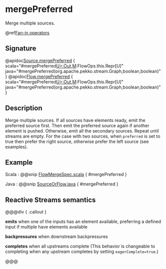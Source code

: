 # mergePreferred

Merge multiple sources.

@ref[Fan-in operators](../index.md#fan-in-operators)

## Signature

@apidoc[Source.mergePreferred](Source) { scala="#mergePreferred[U&gt;:Out,M](that:org.apache.pekko.stream.Graph[org.apache.pekko.stream.SourceShape[U],M],preferred:Boolean,eagerComplete:Boolean):FlowOps.this.Repr[U]" java="#mergePreferred(org.apache.pekko.stream.Graph,boolean,boolean)" }
@apidoc[Flow.mergePreferred](Flow) { scala="#mergePreferred[U&gt;:Out,M](that:org.apache.pekko.stream.Graph[org.apache.pekko.stream.SourceShape[U],M],preferred:Boolean,eagerComplete:Boolean):FlowOps.this.Repr[U]" java="#mergePreferred(org.apache.pekko.stream.Graph,boolean,boolean)" }

## Description

Merge multiple sources. If all sources have elements ready, emit the preferred source first. Then emit the
preferred source again if another element is pushed. Otherwise, emit all the secondary sources. Repeat until streams
are empty. For the case with two sources, when `preferred` is set to true then prefer the right source, otherwise 
prefer the left source (see examples).

## Example
Scala
:   @@snip [FlowMergeSpec.scala](/akka-stream-tests/src/test/scala/org/apache/pekko/stream/scaladsl/FlowMergeSpec.scala) { #mergePreferred }

Java
:   @@snip [SourceOrFlow.java](/akka-docs/src/test/java/jdocs/stream/operators/SourceOrFlow.java) { #mergePreferred }


## Reactive Streams semantics

@@@div { .callout }

**emits** when one of the inputs has an element available, preferring a defined input if multiple have elements available

**backpressures** when downstream backpressures

**completes** when all upstreams complete (This behavior is changeable to completing when any upstream completes by setting `eagerComplete=true`.)

@@@
